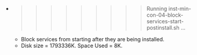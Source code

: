 * >>>>>>>>> Running inst-min-con-04-block-services-start-postinstall.sh ...
  * Block services from starting after they are being installed.
  * Disk size = 1793336K. Space Used = 8K.
